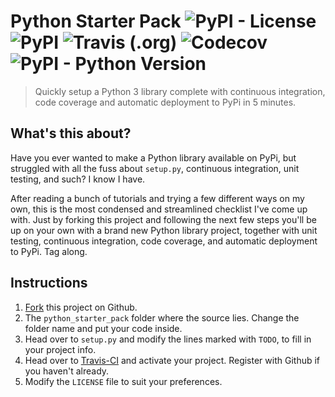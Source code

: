 # Python Starter Pack <img alt="PyPI - License" src="https://img.shields.io/pypi/l/python-starter-pack.svg"> <img alt="PyPI" src="https://img.shields.io/pypi/v/python-starter-pack.svg"> <img alt="Travis (.org)" src="https://img.shields.io/travis/apiad/python-starter-pack/master.svg"> <img alt="Codecov" src="https://img.shields.io/codecov/c/github/apiad/python-starter-pack.svg"> <img alt="PyPI - Python Version" src="https://img.shields.io/pypi/pyversions/python-starter-pack.svg">

> Quickly setup a Python 3 library complete with continuous integration, code coverage and automatic deployment to PyPi in 5 minutes.

## What's this about?

Have you ever wanted to make a Python library available on PyPi, but struggled with all the fuss about `setup.py`, continuous integration, unit testing, and such? I know I have.

After reading a bunch of tutorials and trying a few different ways on my own, this is the most condensed and streamlined checklist I've come up with. Just by forking this project and following the next few steps you'll be up on your own with a brand new Python library project, together with unit testing, continuous integration, code coverage, and automatic deployment to PyPi. Tag along.

## Instructions

1. [Fork](https://github.com/apiad/python-starter-pack) this project on Github.
2. The `python_starter_pack` folder where the source lies. Change the folder name and put your code inside.
3. Head over to `setup.py` and modify the lines marked with `TODO`, to fill in your project info.
4. Head over to [Travis-CI](https://travis-ci.org) and activate your project. Register with Github if you haven't already.
5. Modify the `LICENSE` file to suit your preferences.
